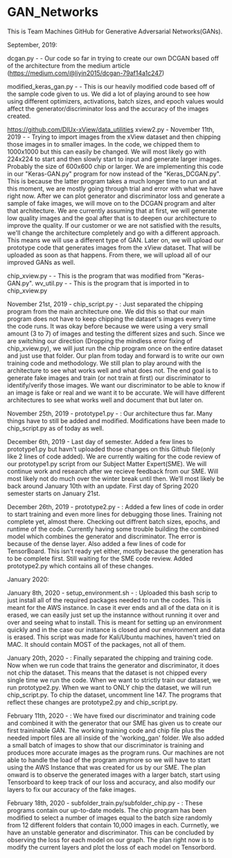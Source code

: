 # GAN_Networks
This is Team Machines GitHub for Generative Adversarial Networks(GANs).

September, 2019:

dcgan.py - -  Our code so far in trying to create our own DCGAN based off of the architecture from the medium article (https://medium.com/@liyin2015/dcgan-79af14a1c247)



modified_keras_gan.py - - This is our heavily modified code based off of the sample code given to us. We did a lot of playing around to see how using different optimizers, activations, batch sizes, and epoch values would affect the generator/discriminator loss and the accuracy of the images created. 




https://github.com/DIUx-xView/data_utilities
xview2.py  - November 11th, 2019 - - Trying to import images from the xView dataset and then chipping those images in to smaller images. In the code, we chipped them to 1000x1000 but this can easily be changed. We will most likely go with 224x224 to start and then slowly start to input and generate larger images. Probably the size of 600x600 chip or larger. We are implementing this code in our "Keras-GAN.py" program for now instead of the "Keras_DCGAN.py". This is because the latter program takes a much longer time to run and at this moment, we are mostly going through trial and error with what we have right now. After we can plot generator and discriminator loss and generate a sample of fake images, we will move on to the DCGAN program and alter that architecture. We are currently assuming that at first, we will generate low quality images and the goal after that is to deepen our architecture to improve the quality. If our customer or we are not satisfied with the results, we'll change the architecture completely and go with a different approach. This means we will use a different type of GAN. 
  Later on, we will upload our prototype code that generates images from the xView dataset. That will be uploaded as soon as that happens. From there, we will upload all of our improved GANs as well. 

chip_xview.py - - This is the program that was modified from "Keras-GAN.py".
wv_util.py - -    This is the program that is imported in to chip_xview.py


November 21st, 2019 - chip_script.py - : Just separated the chipping program from the main architecture one. We did this so that our main program does not have to keep chipping the dataset's images every time the code runs. It was okay before because we were using a very small amount (3 to 7) of images and testing the different sizes and such. Since we are switching our direction (Dropping the mindless error fixing of chip_xview.py), we will just run the chip program once on the entire dataset and just use that folder. Our plan from today and forward is to write our own training code and methodology. We still plan to play around with the architecture to see what works well and what does not. The end goal is to generate fake images and train (or not train at first) our discriminator to identify/verify those images. We want our discriminator to be able to know if an image is fake or real and we want it to be accurate. We will have different architectures to see what works well and document that but later on.

November 25th, 2019 - prototype1.py - : Our architecture thus far. Many things have to still be added and modified. Modifications have been made to chip_script.py as of today as well.   

December 6th, 2019 -  Last day of semester. Added a few lines to prototype1.py but havn't uploaded those changes on this Github file(only like 2 lines of code added). We are currently waiting for the code review of our prototype1.py script from our Subject Matter Expert(SME). We will continue work and research after we recieve feedback from our SME. Will most likely not do much over the winter break until then. We’ll most likely be back around January 10th with an update. First day of Spring 2020 semester starts on January 21st.

December 26th, 2019 - prototype2.py - : Added a few lines of code in order to start training and even more lines for debugging those lines. Training not complete yet, almost there. Checking out diffrent batch sizes, epochs, and runtime of the code. Currently having some trouble building the combined model which combines the generator and discriminator. The error is because of the dense layer. Also added a few lines of code for TensorBoard. This isn't ready yet either, mostly because the generation has to be complete first. Still waiting for the SME code review. Added prototype2.py which contains all of these changes.  

January 2020:

January 8th, 2020 - setup_environment.sh - : Uploaded this bash scrip to just install all of the required packages needed to run the codes. This is meant for the AWS instance. In case it ever ends and all of the data on it is erased, we can easily just set up the instannce without running it over and over and seeing what to install. This is meant for setting up an environment quickly and in the case our instance is closed and our environment and data is erased. This script was made for Kali/Ubuntu machines, haven't tried on MAC. It should contain MOST of the packages, not all of them.  

January 20th, 2020 - : Finally separated the chipping and training code. Now when we run code that trains the generator and discriminator, it does not chip the dataset. This means that the dataset is not chipped every single time we run the code. When we want to strictly train our dataset, we run prototype2.py. When we want to ONLY chip the dataset, we will run chip_script.py. To chip the dataset, uncomment line 147. The programs that reflect these changes are prototype2.py and chip_script.py. 

February 11th, 2020 - : We have fixed our discriminator and training code and combined it with the generator that our SME has given us to create our first traininable GAN. The working training code and chip file plus the needed import files are all inside of the 'working_gan' folder. We also added a small batch of images to show that our discriminator is training and produces more accurate images as the program runs. Our machines are not able to handle the load of the program anymore so we will have to start using the AWS Instance that was created for us by our SME. The plan onward is to observe the generated images with a larger batch, start using Tensorboard to keep track of our loss and accuracy, and also modify our layers to fix our accuracy of the fake images. 

February 18th, 2020 - subfolder_train.py/subfolder_chip.py - : These programs contain our up-to-date models. The chip program has been modified to select a number of images equal to the batch size randomly from 12 different folders that contain 10,000 images in each. Currnetly, we have an unstable generator and discriminator. This can be concluded by observing the loss for each model on our graph. The plan right now is to modify the current layers and plot the loss of each model on Tensorbord. 
